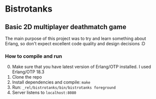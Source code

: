 Bistrotanks
====================


Basic 2D multiplayer deathmatch game
---------------------

The main purpose of this project was to try and learn something about Erlang, so don't expect excellent code quality and design decisions :D

### How to compile and run

0. Make sure that you have latest version of Erlang/OTP installed. I used Erlang/OTP 18.3
1. Clone the repo
2. Install dependencies and compile: `make`
3. Run: `_rel/bistrotanks/bin/bistrotanks foreground`
4. Server listens to `localhost:8080`
